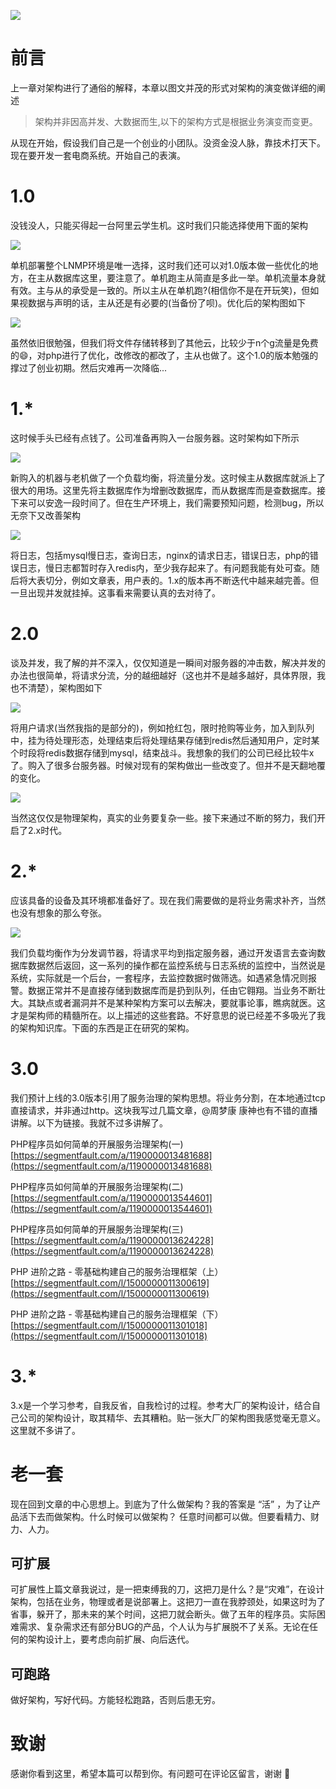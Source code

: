 ![](https://resources.blog.fastrun.cn/wp-content/uploads/2018/09/2764268624-5b8dfddb8384f_articlex.png)

# 前言
上一章对架构进行了通俗的解释，本章以图文并茂的形式对架构的演变做详细的阐述

> 架构并非因高并发、大数据而生,以下的架构方式是根据业务演变而变更。

从现在开始，假设我们自己是一个创业的小团队。没资金没人脉，靠技术打天下。现在要开发一套电商系统。开始自己的表演。

# 1.0
没钱没人，只能买得起一台阿里云学生机。这时我们只能选择使用下面的架构

![](https://resources.blog.fastrun.cn/wp-content/uploads/2018/09/2610865816-5b8dfba433e9c_articlex.png)

单机部署整个LNMP环境是唯一选择，这时我们还可以对1.0版本做一些优化的地方，在主从数据库这里，要注意了。单机跑主从简直是多此一举。单机流量本身就有效。主与从的承受是一致的。所以主从在单机跑?(相信你不是在开玩笑)，但如果视数据与声明的话，主从还是有必要的(当备份了呗)。优化后的架构图如下


![](https://resources.blog.fastrun.cn/wp-content/uploads/2018/09/2389145605-5b8dfd222c6f3_articlex.png)

虽然依旧很勉强，但我们将文件存储转移到了其他云，比较少于n个g流量是免费的😄，对php进行了优化，改修改的都改了，主从也做了。这个1.0的版本勉强的撑过了创业初期。然后灾难再一次降临...

# 1.*
这时候手头已经有点钱了。公司准备再购入一台服务器。这时架构如下所示

![](https://resources.blog.fastrun.cn/wp-content/uploads/2018/09/2207911866-5b8e1e51cc901_articlex.png)

新购入的机器与老机做了一个负载均衡，将流量分发。这时候主从数据库就派上了很大的用场。这里先将主数据库作为增删改数据库，而从数据库而是查数据库。接下来可以安逸一段时间了。但在生产环境上，我们需要预知问题，检测bug，所以无奈下又改善架构

![](https://resources.blog.fastrun.cn/wp-content/uploads/2018/09/4120730968-5b8e1f8e6c97c_articlex.png)

将日志，包括mysql慢日志，查询日志，nginx的请求日志，错误日志，php的错误日志，慢日志都暂时存入redis内，至少我存起来了。有问题我能有处可查。随后将大表切分，例如文章表，用户表的。1.x的版本再不断迭代中越来越完善。但一旦出现并发就挂掉。这事看来需要认真的去对待了。

# 2.0
谈及并发，我了解的并不深入，仅仅知道是一瞬间对服务器的冲击数，解决并发的办法也很简单，将请求分流，分的越细越好（这也并不是越多越好，具体界限，我也不清楚），架构图如下

![](https://resources.blog.fastrun.cn/wp-content/uploads/2018/09/4278400467-5b8e222498254_articlex.png)

将用户请求(当然我指的是部分的)，例如抢红包，限时抢购等业务，加入到队列中，挂为待处理形态，处理结束后将处理结果存储到redis然后通知用户，定时某个时段将redis数据存储到mysql，结束战斗。我想象的我们的公司已经比较牛x了。购入了很多台服务器。时候对现有的架构做出一些改变了。但并不是天翻地覆的变化。

![](https://resources.blog.fastrun.cn/wp-content/uploads/2018/09/3993613825-5b8e23edee21f_articlex.png)

当然这仅仅是物理架构，真实的业务要复杂一些。接下来通过不断的努力，我们开启了2.x时代。


# 2.*
应该具备的设备及其环境都准备好了。现在我们需要做的是将业务需求补齐，当然也没有想象的那么夸张。

![](https://resources.blog.fastrun.cn/wp-content/uploads/2018/09/1507028583-5b8e25cb15646_articlex.png)

我们负载均衡作为分发调节器，将请求平均到指定服务器，通过开发语言去查询数据库数据然后返回，这一系列的操作都在监控系统与日志系统的监控中，当然说是系统，实际就是一个后台，一套程序，去监控数据时做筛选。如遇紧急情况则报警。数据正常并不是直接存储到数据库而是扔到队列，任由它翱翔。当业务不断壮大。其缺点或者漏洞并不是某种架构方案可以去解决，要就事论事，瞧病就医。这才是架构师的精髓所在。以上描述的这些套路。不好意思的说已经差不多吸光了我的架构知识库。下面的东西是正在研究的架构。

# 3.0
我们预计上线的3.0版本引用了服务治理的架构思想。将业务分割，在本地通过tcp直接请求，并非通过http。这块我写过几篇文章，@周梦康 康神也有不错的直播讲解。以下为链接。我就不过多讲解了。

PHP程序员如何简单的开展服务治理架构(一) [https://segmentfault.com/a/1190000013481688](https://segmentfault.com/a/1190000013481688)

PHP程序员如何简单的开展服务治理架构(二) [https://segmentfault.com/a/1190000013544601](https://segmentfault.com/a/1190000013544601)

PHP程序员如何简单的开展服务治理架构(三) [https://segmentfault.com/a/1190000013624228](https://segmentfault.com/a/1190000013624228)

PHP 进阶之路 - 零基础构建自己的服务治理框架（上） [https://segmentfault.com/l/1500000011300619](https://segmentfault.com/l/1500000011300619)

PHP 进阶之路 - 零基础构建自己的服务治理框架（下）[https://segmentfault.com/l/1500000011301018](https://segmentfault.com/l/1500000011301018)

# 3.*
3.x是一个学习参考，自我反省，自我检讨的过程。参考大厂的架构设计，结合自己公司的架构设计，取其精华、去其糟粕。贴一张大厂的架构图我感觉毫无意义。这里就不多讲了。
# 老一套
现在回到文章的中心思想上。到底为了什么做架构？我的答案是 “活” ，为了让产品活下去而做架构。什么时候可以做架构？ 任意时间都可以做。但要看精力、财力、人力。
## 可扩展
可扩展性上篇文章我说过，是一把束缚我的刀，这把刀是什么？是“灾难”，在设计架构，包括在业务，物理或者是说部署上。这把刀一直在我脖颈处，如果这时为了省事，躲开了，那未来的某个时间，这把刀就会断头。做了五年的程序员。实际困难需求、复杂需求还有部分BUG的产品，个人认为与扩展脱不了关系。无论在任何的架构设计上，要考虑向前扩展、向后迭代。
## 可跑路
做好架构，写好代码。方能轻松跑路，否则后患无穷。

# 致谢
感谢你看到这里，希望本篇可以帮到你。有问题可在评论区留言，谢谢 🙏